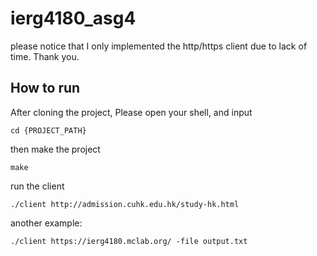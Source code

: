 # ierg4180_asg4

please notice that I only implemented the http/https client due to lack of time. Thank you.

## How to run

After cloning the project,
Please open your shell, and input

```
cd {PROJECT_PATH}
```

then make the project
```
make
```

run the client 
```
./client http://admission.cuhk.edu.hk/study-hk.html
```

another example:
```
./client https://ierg4180.mclab.org/ -file output.txt
```
